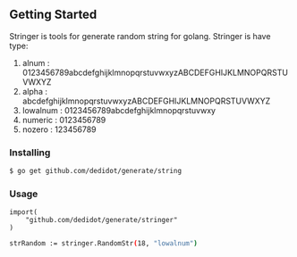 ## Getting Started

Stringer is tools for generate random string for golang. Stringer is have type: 

1. alnum : 0123456789abcdefghijklmnopqrstuvwxyzABCDEFGHIJKLMNOPQRSTUVWXYZ
2. alpha : abcdefghijklmnopqrstuvwxyzABCDEFGHIJKLMNOPQRSTUVWXYZ
3. lowalnum : 0123456789abcdefghijklmnopqrstuvwxy
4. numeric : 0123456789
5. nozero : 123456789

### Installing

```sh
$ go get github.com/dedidot/generate/string
```

### Usage

```
import(
    "github.com/dedidot/generate/stringer"
)
```

```sh
strRandom := stringer.RandomStr(18, "lowalnum")
```